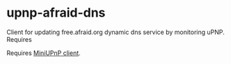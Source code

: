 # upnp-afraid-dns


Client for updating free.afraid.org dynamic dns service by monitoring uPNP.
Requires

Requires [MiniUPnP client](https://github.com/miniupnp/miniupnp "MiniUPnP client").